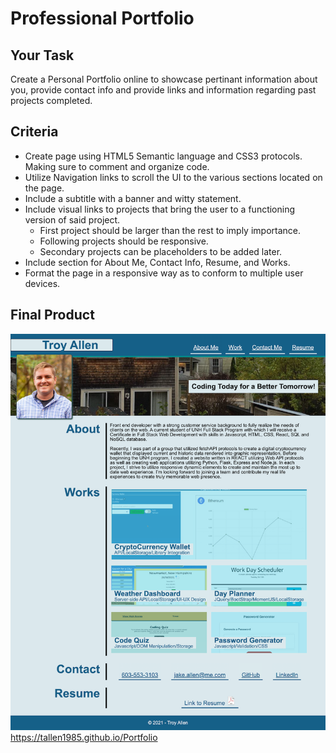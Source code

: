 # Professional Portfolio

## Your Task

Create a Personal Portfolio online to showcase pertinant information about you, provide contact info and provide links and information regarding past projects completed.

## Criteria
- Create page using HTML5 Semantic language and CSS3 protocols.  Making sure to comment and organize code.
- Utilize Navigation links to scroll the UI to the various sections located on the page.
- Include a subtitle with a banner and witty statement.
- Include visual links to projects that bring the user to a functioning version of said project.
    - First project should be larger than the rest to imply importance.
    - Following projects should be responsive.
    - Secondary projects can be placeholders to be added later.
- Include section for About Me, Contact Info, Resume, and Works.
- Format the page in a responsive way as to conform to multiple user devices.

## Final Product
![Portfolio](./assets/images/Portfolio-Screenshot.png)
    https://tallen1985.github.io/Portfolio
